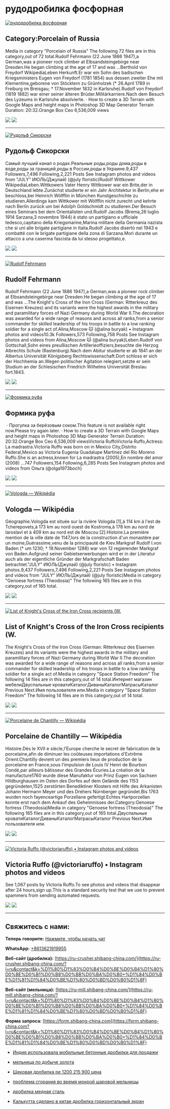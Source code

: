 # рудодробилка фосфорная

<a href="https://swt.shibang-china.com/?l=ru&img&k=%D1%80%D1%83%D0%B4%D0%BE%D0%B4%D1%80%D0%BE%D0%B1%D0%B8%D0%BB%D0%BA%D0%B0+%D1%84%D0%BE%D1%81%D1%84%D0%BE%D1%80%D0%BD%D0%B0%D1%8F" target="_blank">![рудодробилка фосфорная](http://static.shibang-china.com/all-800x300/743.jpg)</a>

## Category:Porcelain of Russia
Media in category &quot;Porcelain of Russia&quot; The following 72 files are in this category,out of 72 total.Rudolf Fehrmann (22 June 1886 1947),a German,was a pioneer rock climber at Elbsandsteingebirge near Dresden.He began climbing at the age of 17 and was …Berthold von Freydorf WikipediaLeben Herkunft.Er war ein Sohn des badischen Kriegsministers Eugen von Freydorf (1781 1854) aus dessen zweiter Ehe mit Klementine,geborene von St&#246;cklern zu Gr&#252;nholzek (* 26.April 1789 in Freiburg im Breisgau; † 17.November 1832 in Karlsruhe).Rudolf von Freydorf (1819 1882) war einer seiner &#228;lteren Br&#252;der.Milit&#228;rkarriere.Nach dem Besuch des Lyzeums in Karlsruhe absolvierte.&nbsp;&#0183;&#32;How to create a 3D Terrain with Google Maps and height maps in Photoshop 3D Map Generator Terrain Duration: 20:32.Orange Box Ceo 6,536,009 views


<a href="https://whatsapp.shibangsoft.com/WhatsApp.php" target="_blank" title="WhatsApp">![](http://static.shibang-china.com/icon/whatsapp.png)</a> <a href="https://swt.shibang-china.com/?l=ru&icon&k=%D1%80%D1%83%D0%B4%D0%BE%D0%B4%D1%80%D0%BE%D0%B1%D0%B8%D0%BB%D0%BA%D0%B0+%D1%84%D0%BE%D1%81%D1%84%D0%BE%D1%80%D0%BD%D0%B0%D1%8F" target="_blank">![](http://static.shibang-china.com/icon/chat-ru.png)</a>

---

<a href="https://swt.shibang-china.com/?l=ru&img&k=%D1%80%D1%83%D0%B4%D0%BE%D0%B4%D1%80%D0%BE%D0%B1%D0%B8%D0%BB%D0%BA%D0%B0+%D1%84%D0%BE%D1%81%D1%84%D0%BE%D1%80%D0%BD%D0%B0%D1%8F" target="_blank">![Рудольф Сикорски](http://static.shibang-china.com/all-800x300/618.jpg)</a>

## Рудольф Сикорски
Самый лучший канал о родах.Реальные роды,роды дома,роды в воде,роды за границей,роды в России,роды в Украине.9,437 Followers,7,496 Following,2,221 Posts See Instagram photos and videos from &quot;JULY&quot; ИЮЛЬ(Джулай) (@july floristic)Rudolf Wittkower WikipediaLeben.Wittkowers Vater Henry Wittkower war ein Brite,der in Deutschland lebte.Zun&#228;chst studierte er ein Jahr Architektur in Berlin,ehe er beschloss,bei Heinrich W&#246;lfflin in M&#252;nchen Kunstgeschichte zu studieren.Allerdings kam Wittkower mit W&#246;lfflin nicht zurecht und kehrte nach Berlin zur&#252;ck um bei Adolph Goldschmidt zu studieren.Der Besuch eines Seminars bei dem Orientalisten und.Rudolf Jacobs (Brema,26 luglio 1914 Sarzana,3 novembre 1944) &#232; stato un partigiano e ufficiale tedesco,capitano della Kriegsmarine,Marina militare della Germania nazista che si un&#236; alle brigate partigiane in Italia.Rudolf Jacobs disert&#242; nel 1943 e combatt&#233; con le brigate partigiane della zona di Sarzana.Mor&#236; durante un attacco a una caserma fascista da lui stesso progettato,e.


<a href="https://whatsapp.shibangsoft.com/WhatsApp.php" target="_blank" title="WhatsApp">![](http://static.shibang-china.com/icon/whatsapp.png)</a> <a href="https://swt.shibang-china.com/?l=ru&icon&k=%D1%80%D1%83%D0%B4%D0%BE%D0%B4%D1%80%D0%BE%D0%B1%D0%B8%D0%BB%D0%BA%D0%B0+%D1%84%D0%BE%D1%81%D1%84%D0%BE%D1%80%D0%BD%D0%B0%D1%8F" target="_blank">![](http://static.shibang-china.com/icon/chat-ru.png)</a>

---

<a href="https://swt.shibang-china.com/?l=ru&img&k=%D1%80%D1%83%D0%B4%D0%BE%D0%B4%D1%80%D0%BE%D0%B1%D0%B8%D0%BB%D0%BA%D0%B0+%D1%84%D0%BE%D1%81%D1%84%D0%BE%D1%80%D0%BD%D0%B0%D1%8F" target="_blank">![Rudolf Fehrmann](http://static.shibang-china.com/all-800x300/625.jpg)</a>

## Rudolf Fehrmann
Rudolf Fehrmann (22 June 1886 1947),a German,was a pioneer rock climber at Elbsandsteingebirge near Dresden.He began climbing at the age of 17 and was …The Knight's Cross of the Iron Cross (German: Ritterkreuz des Eisernen Kreuzes) and its variants were the highest awards in the military and paramilitary forces of Nazi Germany during World War II.The decoration was awarded for a wide range of reasons and across all ranks,from a senior commander for skilled leadership of his troops in battle to a low ranking soldier for a single act of.Alina,Moscow 🐱 (@alina buryak) • Instagram photos and videos10.3k Followers,573 Following,758 Posts See Instagram photos and videos from Alina,Moscow 🐱 (@alina buryak)Leben.Rudolf von Gottschall,Sohn eines preu&#223;ischen Artillerieoffiziers,besuchte die Herzog Albrechts Schule (Rastenburg).Nach dem Abitur studierte er ab 1841 an der Albertus Universit&#228;t K&#246;nigsberg Rechtswissenschaft.Dort schloss er sich der Hochhemia an.Wegen politischer Agitation relegiert,setzte er sein Studium an der Schlesischen Friedrich Wilhelms Universit&#228;t Breslau fort.1843.


<a href="https://whatsapp.shibangsoft.com/WhatsApp.php" target="_blank" title="WhatsApp">![](http://static.shibang-china.com/icon/whatsapp.png)</a> <a href="https://swt.shibang-china.com/?l=ru&icon&k=%D1%80%D1%83%D0%B4%D0%BE%D0%B4%D1%80%D0%BE%D0%B1%D0%B8%D0%BB%D0%BA%D0%B0+%D1%84%D0%BE%D1%81%D1%84%D0%BE%D1%80%D0%BD%D0%B0%D1%8F" target="_blank">![](http://static.shibang-china.com/icon/chat-ru.png)</a>

---

<a href="https://swt.shibang-china.com/?l=ru&img&k=%D1%80%D1%83%D0%B4%D0%BE%D0%B4%D1%80%D0%BE%D0%B1%D0%B8%D0%BB%D0%BA%D0%B0+%D1%84%D0%BE%D1%81%D1%84%D0%BE%D1%80%D0%BD%D0%B0%D1%8F" target="_blank">![Формика руфа](http://static.shibang-china.com/all-800x300/286.jpg)</a>

## Формика руфа
&nbsp;&#0183;&#32;Прогулка за берёзовым соком.This feature is not available right now.Please try again later.&nbsp;&#0183;&#32;How to create a 3D Terrain with Google Maps and height maps in Photoshop 3D Map Generator Terrain Duration: 20:32.Orange Box Ceo 6,536,009 viewsVictoria RuffoVictoria Ruffo,Actress: La madrastra.Victoria Ruffo was born on in Mexico City,Distrito Federal,Mexico as Victoria Eugenia Guadalupe Mart&#237;nez del R&#237;o Moreno Ruffo.She is an actress,known for La madrastra (2005),En nombre del amor (2008) …747 Followers,154 Following,6,285 Posts See Instagram photos and videos from Ольга (@olga1973boch)


<a href="https://whatsapp.shibangsoft.com/WhatsApp.php" target="_blank" title="WhatsApp">![](http://static.shibang-china.com/icon/whatsapp.png)</a> <a href="https://swt.shibang-china.com/?l=ru&icon&k=%D1%80%D1%83%D0%B4%D0%BE%D0%B4%D1%80%D0%BE%D0%B1%D0%B8%D0%BB%D0%BA%D0%B0+%D1%84%D0%BE%D1%81%D1%84%D0%BE%D1%80%D0%BD%D0%B0%D1%8F" target="_blank">![](http://static.shibang-china.com/icon/chat-ru.png)</a>

---

<a href="https://swt.shibang-china.com/?l=ru&img&k=%D1%80%D1%83%D0%B4%D0%BE%D0%B4%D1%80%D0%BE%D0%B1%D0%B8%D0%BB%D0%BA%D0%B0+%D1%84%D0%BE%D1%81%D1%84%D0%BE%D1%80%D0%BD%D0%B0%D1%8F" target="_blank">![Vologda — Wikip&#233;dia](http://static.shibang-china.com/all-800x300/1158.jpg)</a>

## Vologda — Wikip&#233;dia
G&#233;ographie.Vologda est situ&#233;e sur la rivi&#232;re Vologda [1],&#224; 114 km &#224; l'est de Tcherepovets,&#224; 173 km au nord ouest de Kostroma,&#224; 178 km au nord de Iaroslavl et &#224; 409 km au nord est de Moscou [2].Histoire.La premi&#232;re mention de la ville date de 1147,lors de la construction d'un monast&#232;re par un moine,Gu&#233;rassime,venu de la principaut&#233; de Kiev.Markgraf Rudolf I.von Baden (* um 1230; † 19.November 1288) war von 12 regierender Markgraf von Baden.Aufgrund seiner Gebietserwerbungen wird er in der Literatur auch als der eigentliche Gr&#252;nder der Markgrafschaft Baden betrachtet.&quot;JULY&quot; ИЮЛЬ(Джулай) (@july floristic) • Instagram photos.9,437 Followers,7,496 Following,2,221 Posts See Instagram photos and videos from &quot;JULY&quot; ИЮЛЬ(Джулай) (@july floristic)Media in category &quot;Genoese fortress (Theodosia)&quot; The following 165 files are in this category,out of 165 total.


<a href="https://whatsapp.shibangsoft.com/WhatsApp.php" target="_blank" title="WhatsApp">![](http://static.shibang-china.com/icon/whatsapp.png)</a> <a href="https://swt.shibang-china.com/?l=ru&icon&k=%D1%80%D1%83%D0%B4%D0%BE%D0%B4%D1%80%D0%BE%D0%B1%D0%B8%D0%BB%D0%BA%D0%B0+%D1%84%D0%BE%D1%81%D1%84%D0%BE%D1%80%D0%BD%D0%B0%D1%8F" target="_blank">![](http://static.shibang-china.com/icon/chat-ru.png)</a>

---

<a href="https://swt.shibang-china.com/?l=ru&img&k=%D1%80%D1%83%D0%B4%D0%BE%D0%B4%D1%80%D0%BE%D0%B1%D0%B8%D0%BB%D0%BA%D0%B0+%D1%84%D0%BE%D1%81%D1%84%D0%BE%D1%80%D0%BD%D0%B0%D1%8F" target="_blank">![List of Knight's Cross of the Iron Cross recipients (W.](http://static.shibang-china.com/all-800x300/1207.jpg)</a>

## List of Knight's Cross of the Iron Cross recipients (W.
The Knight's Cross of the Iron Cross (German: Ritterkreuz des Eisernen Kreuzes) and its variants were the highest awards in the military and paramilitary forces of Nazi Germany during World War II.The decoration was awarded for a wide range of reasons and across all ranks,from a senior commander for skilled leadership of his troops in battle to a low ranking soldier for a single act of.Media in category &quot;Space Station Freedom&quot; The following 14 files are in this category,out of 14 total.Интернет магазин мебелиДвуспальные кроватиКаталогДиваныКаталогМатрасыКаталог Previous Next.Имя пользователя или.Media in category &quot;Space Station Freedom&quot; The following 14 files are in this category,out of 14 total.


<a href="https://whatsapp.shibangsoft.com/WhatsApp.php" target="_blank" title="WhatsApp">![](http://static.shibang-china.com/icon/whatsapp.png)</a> <a href="https://swt.shibang-china.com/?l=ru&icon&k=%D1%80%D1%83%D0%B4%D0%BE%D0%B4%D1%80%D0%BE%D0%B1%D0%B8%D0%BB%D0%BA%D0%B0+%D1%84%D0%BE%D1%81%D1%84%D0%BE%D1%80%D0%BD%D0%B0%D1%8F" target="_blank">![](http://static.shibang-china.com/icon/chat-ru.png)</a>

---

<a href="https://swt.shibang-china.com/?l=ru&img&k=%D1%80%D1%83%D0%B4%D0%BE%D0%B4%D1%80%D0%BE%D0%B1%D0%B8%D0%BB%D0%BA%D0%B0+%D1%84%D0%BE%D1%81%D1%84%D0%BE%D1%80%D0%BD%D0%B0%D1%8F" target="_blank">![Porcelaine de Chantilly — Wikip&#233;dia](http://static.shibang-china.com/all-800x300/96.jpg)</a>

## Porcelaine de Chantilly — Wikip&#233;dia
Histoire.D&#232;s le XVII e si&#232;cle,l'Europe cherche le secret de fabrication de la porcelaine,afin de diminuer les co&#251;teuses importations d'Extr&#234;me Orient.Chantilly devient un des premiers lieux de production de la porcelaine en France,sous l'impulsion de Louis IV Henri de Bourbon Cond&#233;,par ailleurs b&#226;tisseur des Grandes &#201;curies.La cr&#233;ation de la manufacture1760 wurde diese Manufaktur von Prinz Eugen von Sachsen Hildburghausen im Osten des Dorfes auf dem Gel&#228;nde des 1153 gegr&#252;ndeten,1525 zerst&#246;rten Benediktiner Klosters mit Hilfe des Arkanisten Johann Hermann Meyer und des Drehers N&#252;rnberger gegr&#252;ndet.Bis 1763 wurden noch fayenceartige Porzellane gefertigt.Echtes Hartporzellan konnte erst nach dem Ankauf des Geheimnisses der.Category:Genoese fortress (Theodosia)Media in category &quot;Genoese fortress (Theodosia)&quot; The following 165 files are in this category,out of 165 total.Двуспальные кроватиКаталогДиваныКаталогМатрасыКаталог Previous Next.Имя пользователя или.


<a href="https://whatsapp.shibangsoft.com/WhatsApp.php" target="_blank" title="WhatsApp">![](http://static.shibang-china.com/icon/whatsapp.png)</a> <a href="https://swt.shibang-china.com/?l=ru&icon&k=%D1%80%D1%83%D0%B4%D0%BE%D0%B4%D1%80%D0%BE%D0%B1%D0%B8%D0%BB%D0%BA%D0%B0+%D1%84%D0%BE%D1%81%D1%84%D0%BE%D1%80%D0%BD%D0%B0%D1%8F" target="_blank">![](http://static.shibang-china.com/icon/chat-ru.png)</a>

---

<a href="https://swt.shibang-china.com/?l=ru&img&k=%D1%80%D1%83%D0%B4%D0%BE%D0%B4%D1%80%D0%BE%D0%B1%D0%B8%D0%BB%D0%BA%D0%B0+%D1%84%D0%BE%D1%81%D1%84%D0%BE%D1%80%D0%BD%D0%B0%D1%8F" target="_blank">![Victoria Ruffo (@victoriaruffo) • Instagram photos and videos](http://static.shibang-china.com/all-800x300/873.jpg)</a>

## Victoria Ruffo (@victoriaruffo) • Instagram photos and videos
See 1,067 posts by Victoria Ruffo.To see photos and videos that disappear after 24 hours,sign up.This is a standard security test that we use to prevent spammers from sending automated requests.

<a href="https://whatsapp.shibangsoft.com/WhatsApp.php" target="_blank" title="WhatsApp">![](http://static.shibang-china.com/icon/whatsapp.png)</a> <a href="https://swt.shibang-china.com/?l=ru&icon&k=%D1%80%D1%83%D0%B4%D0%BE%D0%B4%D1%80%D0%BE%D0%B1%D0%B8%D0%BB%D0%BA%D0%B0+%D1%84%D0%BE%D1%81%D1%84%D0%BE%D1%80%D0%BD%D0%B0%D1%8F" target="_blank">![](http://static.shibang-china.com/icon/chat-ru.png)</a>

---
## Свяжитесь с нами:

**Теперь говорите:** [Нажмите, чтобы начать чат](https://swt.shibang-china.com?l=ru&contact&k=%D1%80%D1%83%D0%B4%D0%BE%D0%B4%D1%80%D0%BE%D0%B1%D0%B8%D0%BB%D0%BA%D0%B0+%D1%84%D0%BE%D1%81%D1%84%D0%BE%D1%80%D0%BD%D0%B0%D1%8F)

**WhatsApp:**  [+8613621919955](https://whatsapp.shibangsoft.com/WhatsApp.php)

**Веб-сайт (дробилка):** [https://ru-crusher.shibang-china.com/](https://ru-crusher.shibang-china.com/?l=ru&contact&k=%D1%80%D1%83%D0%B4%D0%BE%D0%B4%D1%80%D0%BE%D0%B1%D0%B8%D0%BB%D0%BA%D0%B0+%D1%84%D0%BE%D1%81%D1%84%D0%BE%D1%80%D0%BD%D0%B0%D1%8F)

**Веб-сайт (мельница):** [https://ru-mill.shibang-china.com/](https://ru-mill.shibang-china.com/?l=ru&contact&k=%D1%80%D1%83%D0%B4%D0%BE%D0%B4%D1%80%D0%BE%D0%B1%D0%B8%D0%BB%D0%BA%D0%B0+%D1%84%D0%BE%D1%81%D1%84%D0%BE%D1%80%D0%BD%D0%B0%D1%8F)

**Форма запроса:** [https://form.shibang-china.com](https://form.shibang-china.com?l=ru&contact&k=%D1%80%D1%83%D0%B4%D0%BE%D0%B4%D1%80%D0%BE%D0%B1%D0%B8%D0%BB%D0%BA%D0%B0+%D1%84%D0%BE%D1%81%D1%84%D0%BE%D1%80%D0%BD%D0%B0%D1%8F)

* [Индия использовала мобильные бетонные дробилки для продажи](../123/%D0%98%D0%BD%D0%B4%D0%B8%D1%8F%20%D0%B8%D1%81%D0%BF%D0%BE%D0%BB%D1%8C%D0%B7%D0%BE%D0%B2%D0%B0%D0%BB%D0%B0%20%D0%BC%D0%BE%D0%B1%D0%B8%D0%BB%D1%8C%D0%BD%D1%8B%D0%B5%20%D0%B1%D0%B5%D1%82%D0%BE%D0%BD%D0%BD%D1%8B%D0%B5%20%D0%B4%D1%80%D0%BE%D0%B1%D0%B8%D0%BB%D0%BA%D0%B8%20%D0%B4%D0%BB%D1%8F%20%D0%BF%D1%80%D0%BE%D0%B4%D0%B0%D0%B6%D0%B8.md)

* [мельница по добыче золота](../123/%D0%BC%D0%B5%D0%BB%D1%8C%D0%BD%D0%B8%D1%86%D0%B0%20%D0%BF%D0%BE%20%D0%B4%D0%BE%D0%B1%D1%8B%D1%87%D0%B5%20%D0%B7%D0%BE%D0%BB%D0%BE%D1%82%D0%B0.md)

* [Щековая дробилка pe 1200 215 900 цена](../125/%D0%A9%D0%B5%D0%BA%D0%BE%D0%B2%D0%B0%D1%8F%20%D0%B4%D1%80%D0%BE%D0%B1%D0%B8%D0%BB%D0%BA%D0%B0%20pe%201200%20215%20900%20%D1%86%D0%B5%D0%BD%D0%B0.md)

* [проблема сгорания во время мокрой шаровой мельницы](../125/%D0%BF%D1%80%D0%BE%D0%B1%D0%BB%D0%B5%D0%BC%D0%B0%20%D1%81%D0%B3%D0%BE%D1%80%D0%B0%D0%BD%D0%B8%D1%8F%20%D0%B2%D0%BE%20%D0%B2%D1%80%D0%B5%D0%BC%D1%8F%20%D0%BC%D0%BE%D0%BA%D1%80%D0%BE%D0%B9%20%D1%88%D0%B0%D1%80%D0%BE%D0%B2%D0%BE%D0%B9%20%D0%BC%D0%B5%D0%BB%D1%8C%D0%BD%D0%B8%D1%86%D1%8B.md)

* [дробилка медная сталь](../124/%D0%B4%D1%80%D0%BE%D0%B1%D0%B8%D0%BB%D0%BA%D0%B0%20%D0%BC%D0%B5%D0%B4%D0%BD%D0%B0%D1%8F%20%D1%81%D1%82%D0%B0%D0%BB%D1%8C.md)

* [Калькутта сделано в китае дробилка горизонтальный экран](../121/%D0%9A%D0%B0%D0%BB%D1%8C%D0%BA%D1%83%D1%82%D1%82%D0%B0%20%D1%81%D0%B4%D0%B5%D0%BB%D0%B0%D0%BD%D0%BE%20%D0%B2%20%D0%BA%D0%B8%D1%82%D0%B0%D0%B5%20%D0%B4%D1%80%D0%BE%D0%B1%D0%B8%D0%BB%D0%BA%D0%B0%20%D0%B3%D0%BE%D1%80%D0%B8%D0%B7%D0%BE%D0%BD%D1%82%D0%B0%D0%BB%D1%8C%D0%BD%D1%8B%D0%B9%20%D1%8D%D0%BA%D1%80%D0%B0%D0%BD.md)